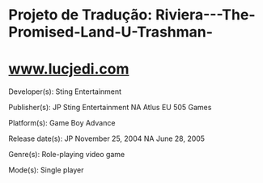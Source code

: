 # Projeto de Tradução: Riviera---The-Promised-Land-U-Trashman-

# www.lucjedi.com

Developer(s): Sting Entertainment

Publisher(s): JP Sting Entertainment
NA Atlus
EU 505 Games

Platform(s): Game Boy Advance

Release date(s): JP November 25, 2004
NA June 28, 2005

Genre(s): Role-playing video game

Mode(s): Single player
